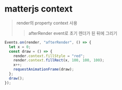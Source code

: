 # matterjs context

> render의 property context 사용
>
> > afterRender event로 초기 렌더가 된 뒤에 그리기

```js
Events.on(render, "afterRender", () => {
  let x = 0;
  const draw = () => {
    render.context.fillStyle = "red";
    render.context.fillRect(x, 100, 100, 100);
    x++;
    requestAnimationFrame(draw);
  };
  draw();
});
```
